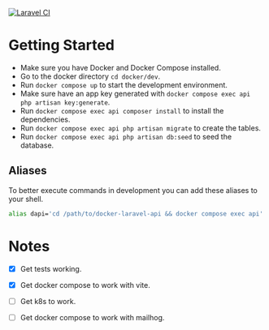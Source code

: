 
[![Laravel CI](https://github.com/ajn123/BreakfastClub/actions/workflows/ci.yml/badge.svg)](https://github.com/ajn123/BreakfastClub/actions/workflows/ci.yml)




# Getting Started 

- Make sure you have Docker and Docker Compose installed.
- Go to the docker directory `cd docker/dev`.
- Run `docker compose up` to start the development environment.
- Make sure have an app key generated with `docker compose exec api php artisan key:generate`.
- Run `docker compose exec api composer install` to install the dependencies.
- Run `docker compose exec api php artisan migrate` to create the tables.
- Run `docker compose exec api php artisan db:seed` to seed the database.


## Aliases 
To better execute commands in development you can add these aliases to your shell.

```bash
alias dapi='cd /path/to/docker-laravel-api && docker compose exec api'
```


# Notes

- [x] Get tests working.
- [x] Get docker compose to work with vite.
- [ ] Get k8s to work.
- [ ] Get docker compose to work with mailhog.

